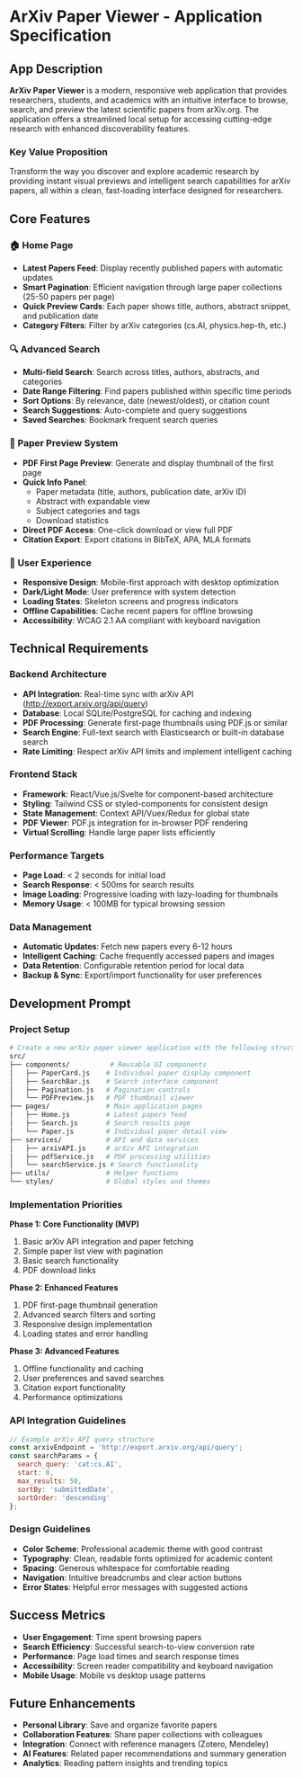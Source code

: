 # ArXiv Paper Viewer - Application Specification

## App Description

**ArXiv Paper Viewer** is a modern, responsive web application that provides researchers, students, and academics with an intuitive interface to browse, search, and preview the latest scientific papers from arXiv.org. The application offers a streamlined local setup for accessing cutting-edge research with enhanced discoverability features.

### Key Value Proposition
Transform the way you discover and explore academic research by providing instant visual previews and intelligent search capabilities for arXiv papers, all within a clean, fast-loading interface designed for researchers.

## Core Features

### 🏠 Home Page
- **Latest Papers Feed**: Display recently published papers with automatic updates
- **Smart Pagination**: Efficient navigation through large paper collections (25-50 papers per page)
- **Quick Preview Cards**: Each paper shows title, authors, abstract snippet, and publication date
- **Category Filters**: Filter by arXiv categories (cs.AI, physics.hep-th, etc.)

### 🔍 Advanced Search
- **Multi-field Search**: Search across titles, authors, abstracts, and categories
- **Date Range Filtering**: Find papers published within specific time periods
- **Sort Options**: By relevance, date (newest/oldest), or citation count
- **Search Suggestions**: Auto-complete and query suggestions
- **Saved Searches**: Bookmark frequent search queries

### 📄 Paper Preview System
- **PDF First Page Preview**: Generate and display thumbnail of the first page
- **Quick Info Panel**: 
  - Paper metadata (title, authors, publication date, arXiv ID)
  - Abstract with expandable view
  - Subject categories and tags
  - Download statistics
- **Direct PDF Access**: One-click download or view full PDF
- **Citation Export**: Export citations in BibTeX, APA, MLA formats

### 🎨 User Experience
- **Responsive Design**: Mobile-first approach with desktop optimization
- **Dark/Light Mode**: User preference with system detection
- **Loading States**: Skeleton screens and progress indicators
- **Offline Capabilities**: Cache recent papers for offline browsing
- **Accessibility**: WCAG 2.1 AA compliant with keyboard navigation

## Technical Requirements

### Backend Architecture
- **API Integration**: Real-time sync with arXiv API (http://export.arxiv.org/api/query)
- **Database**: Local SQLite/PostgreSQL for caching and indexing
- **PDF Processing**: Generate first-page thumbnails using PDF.js or similar
- **Search Engine**: Full-text search with Elasticsearch or built-in database search
- **Rate Limiting**: Respect arXiv API limits and implement intelligent caching

### Frontend Stack
- **Framework**: React/Vue.js/Svelte for component-based architecture
- **Styling**: Tailwind CSS or styled-components for consistent design
- **State Management**: Context API/Vuex/Redux for global state
- **PDF Viewer**: PDF.js integration for in-browser PDF rendering
- **Virtual Scrolling**: Handle large paper lists efficiently

### Performance Targets
- **Page Load**: < 2 seconds for initial load
- **Search Response**: < 500ms for search results
- **Image Loading**: Progressive loading with lazy-loading for thumbnails
- **Memory Usage**: < 100MB for typical browsing session

### Data Management
- **Automatic Updates**: Fetch new papers every 6-12 hours
- **Intelligent Caching**: Cache frequently accessed papers and images
- **Data Retention**: Configurable retention period for local data
- **Backup & Sync**: Export/import functionality for user preferences

## Development Prompt

### Project Setup
```bash
# Create a new arXiv paper viewer application with the following structure:
src/
├── components/          # Reusable UI components
│   ├── PaperCard.js    # Individual paper display component
│   ├── SearchBar.js    # Search interface component
│   ├── Pagination.js   # Pagination controls
│   └── PDFPreview.js   # PDF thumbnail viewer
├── pages/              # Main application pages
│   ├── Home.js         # Latest papers feed
│   ├── Search.js       # Search results page
│   └── Paper.js        # Individual paper detail view
├── services/           # API and data services
│   ├── arxivAPI.js     # arXiv API integration
│   ├── pdfService.js   # PDF processing utilities
│   └── searchService.js # Search functionality
├── utils/              # Helper functions
└── styles/             # Global styles and themes
```

### Implementation Priorities

**Phase 1: Core Functionality (MVP)**
1. Basic arXiv API integration and paper fetching
2. Simple paper list view with pagination
3. Basic search functionality
4. PDF download links

**Phase 2: Enhanced Features**
1. PDF first-page thumbnail generation
2. Advanced search filters and sorting
3. Responsive design implementation
4. Loading states and error handling

**Phase 3: Advanced Features**
1. Offline functionality and caching
2. User preferences and saved searches
3. Citation export functionality
4. Performance optimizations

### API Integration Guidelines
```javascript
// Example arXiv API query structure
const arxivEndpoint = 'http://export.arxiv.org/api/query';
const searchParams = {
  search_query: 'cat:cs.AI',
  start: 0,
  max_results: 50,
  sortBy: 'submittedDate',
  sortOrder: 'descending'
};
```

### Design Guidelines
- **Color Scheme**: Professional academic theme with good contrast
- **Typography**: Clean, readable fonts optimized for academic content
- **Spacing**: Generous whitespace for comfortable reading
- **Navigation**: Intuitive breadcrumbs and clear action buttons
- **Error States**: Helpful error messages with suggested actions

## Success Metrics
- **User Engagement**: Time spent browsing papers
- **Search Efficiency**: Successful search-to-view conversion rate
- **Performance**: Page load times and search response times
- **Accessibility**: Screen reader compatibility and keyboard navigation
- **Mobile Usage**: Mobile vs desktop usage patterns

## Future Enhancements
- **Personal Library**: Save and organize favorite papers
- **Collaboration Features**: Share paper collections with colleagues
- **Integration**: Connect with reference managers (Zotero, Mendeley)
- **AI Features**: Related paper recommendations and summary generation
- **Analytics**: Reading pattern insights and trending topics